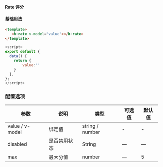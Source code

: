 #### Rate 评分


#### 基础用法

``` html
<template>
   <h-rate v-model="value"></h-rate>
</template>
```
``` js
<script>
export default {
  data() {
    return {
        value:''
    }
  },
};
</script>
```


### 配置选项
| 参数 | 说明 | 类型 | 可选值 | 默认值 |
|-|-|-|-|-|
| value / v-model | 绑定值 | string / number | - | - |
| disabled | 是否禁用状态 | String | — | — |
| max | 最大分值 | number | — | 5 |